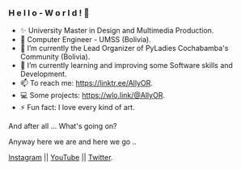 ### H e l l o  -  W o r l d !  👋

<!--
**AllyOR/AllyOR** is a ✨ _special_ ✨ repository because its `README.md` (this file) appears on your GitHub profile.

Here are some ideas to get you started:
-->
- ✨ University Master in Design and Multimedia Production.
- :pushpin: Computer Engineer - UMSS (Bolivia).
- 🔭 I’m currently the Lead Organizer of PyLadies Cochabamba's Community (Bolivia).
- 🌱 I’m currently learning and improving some Software skills and Development.
- 📫 To reach me: https://linktr.ee/AllyOR.
- 💻 Some projects: https://wlo.link/@AllyOR.
- ⚡ Fun fact: I love every kind of art.

And after all ... What's going on?

Anyway here we are and here we go ..

[Instagram](https://www.instagram.com/sonny_orellana/) || 
[YouTube](https://www.youtube.com/c/AlisonOrellanaRios) ||
[Twitter](https://www.twitter.com/ALLY_OR_ENEMY/).
